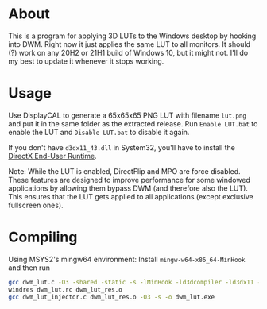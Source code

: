# About
This is a program for applying 3D LUTs to the Windows desktop by hooking into DWM. Right now it just applies the same LUT to all monitors. It should (?) work on any 20H2 or 21H1 build of Windows 10, but it might not. I'll do my best to update it whenever it stops working.

# Usage
Use DisplayCAL to generate a 65x65x65 PNG LUT with filename `lut.png` and put it in the same folder as the extracted release. Run `Enable LUT.bat` to enable the LUT and `Disable LUT.bat` to disable it again.

If you don't have `d3dx11_43.dll` in System32, you'll have to install the [DirectX End-User Runtime](https://www.microsoft.com/en-us/download/details.aspx?id=35).

Note: While the LUT is enabled, DirectFlip and MPO are force disabled. These features are designed to improve performance for some windowed applications by allowing them bypass DWM (and therefore also the LUT). This ensures that the LUT gets applied to all applications (except exclusive fullscreen ones).

# Compiling
Using MSYS2's mingw64 environment: Install `mingw-w64-x86_64-MinHook` and then run

```bash
gcc dwm_lut.c -O3 -shared -static -s -lMinHook -ld3dcompiler -ld3dx11 -luuid -Wl,--exclude-all-symbols -o dwm_lut.dll
windres dwm_lut.rc dwm_lut_res.o
gcc dwm_lut_injector.c dwm_lut_res.o -O3 -s -o dwm_lut.exe
```
